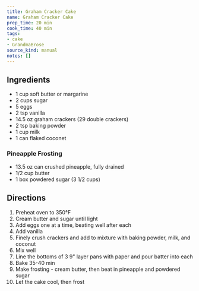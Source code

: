 ```yaml
---
title: Graham Cracker Cake
name: Graham Cracker Cake
prep_time: 20 min
cook_time: 40 min
tags:
- cake
- GrandmaBrose
source_kind: manual
notes: []
---
```


## Ingredients
- 1 cup soft butter or margarine
- 2 cups sugar
- 5 eggs
- 2 tsp vanilla
- 14.5 oz graham crackers (29 double crackers)
- 2 tsp baking powder
- 1 cup milk
- 1 can flaked coconet

### Pineapple Frosting
- 13.5 oz can crushed pineapple, fully drained
- 1/2 cup butter
- 1 box powdered sugar (3 1/2 cups)


## Directions
1. Preheat oven to 350°F
2. Cream butter and sugar until light
3. Add eggs one at a time, beating well after each
4. Add vanilla
5. Finely crush crackers and add to mixture with baking powder, milk, and coconut
6. Mix well
7. Line the bottoms of 3 9" layer pans with paper and pour batter into each
8. Bake 35-40 min
9. Make frosting - cream butter, then beat in pineapple and powdered sugar
10. Let the cake cool, then frost
